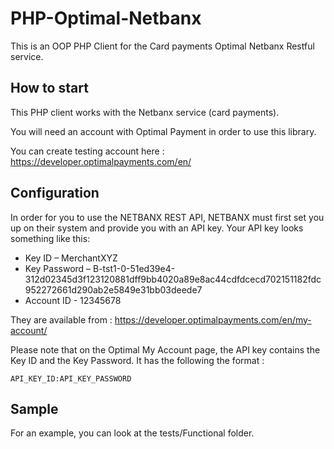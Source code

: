 # PHP-Optimal-Netbanx

This is an OOP PHP Client for the Card payments Optimal Netbanx Restful service.

## How to start

This PHP client works with the Netbanx service (card payments). 

You will need an account with Optimal Payment in order to use this library.

You can create testing account here : https://developer.optimalpayments.com/en/


## Configuration

In order for you to use the NETBANX REST API, NETBANX must first set you up on their system and provide you with an API key. Your API key looks something like this:

 * Key ID – MerchantXYZ
 * Key Password – B-tst1-0-51ed39e4-312d02345d3f123120881dff9bb4020a89e8ac44cdfdcecd702151182fdc952272661d290ab2e5849e31bb03deede7
 * Account ID - 12345678

They are available from : https://developer.optimalpayments.com/en/my-account/

Please note that on the Optimal My Account page, the API key contains the Key ID and the Key Password. It has the following the format : 

 ``` API_KEY_ID:API_KEY_PASSWORD ```


## Sample

For an example, you can look at the tests/Functional folder.
